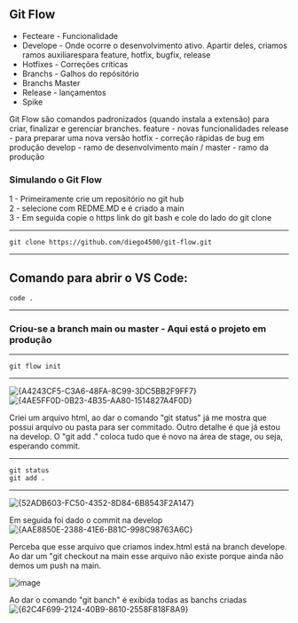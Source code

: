## Git Flow


* Fecteare - Funcionalidade
* Develope - Onde ocorre o desenvolvimento ativo. Apartir deles, criamos ramos auxiliarespara feature, hotfix, bugfix, release
* Hotfixes - Correções críticas
* Branchs - Galhos do repósitório
* Branchs Master
* Release - lançamentos
* Spike
  <br>


Git Flow são comandos padronizados (quando instala a extensão) para criar, finalizar e gerenciar branches.
feature - novas funcionalidades
release - para preparar uma nova versão
hotfix - correção rápidas de bug em produção
develop - ramo de desenvolvimento
main / master - ramo da produção

### Simulando o Git Flow

1 - Primeiramente crie um repositório no git hub <br>
2 - selecione com REDME.MD e é criado a main <br>
3 - Em seguida copie o https link do git bash e cole do lado do git clone

---   
    git clone https://github.com/diego4500/git-flow.git
---  
Comando para abrir o VS Code:
---   
    code .
--- 

### Criou-se a branch main ou master - Aqui está o projeto em produção


---   
    git flow init
---  

![{A4243CF5-C3A6-48FA-8C99-3DC5BB2F9FF7}](https://github.com/user-attachments/assets/927d1197-74c6-4e5e-8a37-3d2328fdb85d)
![{4AE5FF0D-0B23-4B35-AA80-1514827A4F0D}](https://github.com/user-attachments/assets/3f387272-b563-41b0-afee-8178a129b25e)

Criei um arquivo html, ao dar o comando "git status" já me mostra que possui arquivo ou pasta para ser commitado. Outro detalhe é que 
já estou na develop. O "git add ." coloca tudo que é novo na área de stage, ou seja, esperando commit. 

---   
    git status
    git add .
--- 

![{52ADB603-FC50-4352-8D84-6B8543F2A147}](https://github.com/user-attachments/assets/83c9888f-0b52-44d7-b859-748825df1725) <br>

Em seguida foi dado o commit na develop <br>
![{AAE8850E-2388-41E6-B81C-998C98763A6C}](https://github.com/user-attachments/assets/d459ea81-0d9d-4c01-a930-3a9235d5df7e)<br>

Perceba que esse arquivo que criamos index.html está na branch develope. Ao dar um "git checkout na main esse arquivo não existe porque ainda não demos um push na main.

![image](https://github.com/user-attachments/assets/5c6a6fee-0105-428b-99e6-a426debf649d)

Ao dar o comando "git banch" é exibida todas as banchs criadas
![{62C4F699-2124-40B9-8610-2558F818F8A9}](https://github.com/user-attachments/assets/c41cbb6c-8da6-43d6-96dd-82c5f86fa5a3)






